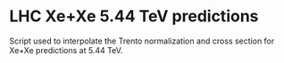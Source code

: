 # LHC Xe+Xe 5.44 TeV predictions

Script used to interpolate the Trento normalization and cross section for Xe+Xe
predictions at 5.44 TeV.

